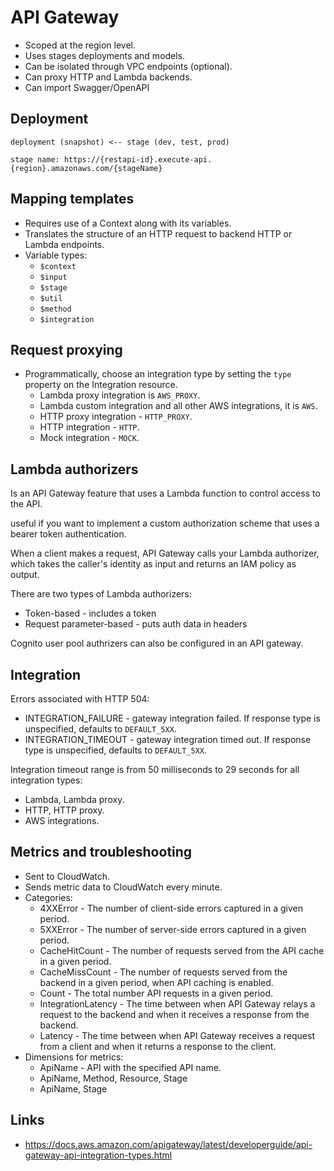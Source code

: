 # API Gateway

- Scoped at the region level.
- Uses stages deployments and models.
- Can be isolated through VPC endpoints (optional).
- Can proxy HTTP and Lambda backends.
- Can import Swagger/OpenAPI

## Deployment

```
deployment (snapshot) <-- stage (dev, test, prod)

stage name: https://{restapi-id}.execute-api.{region}.amazonaws.com/{stageName}
```

## Mapping templates

- Requires use of a Context along with its variables.
- Translates the structure of an HTTP request to backend HTTP or Lambda endpoints.
- Variable types:
  - `$context`
  - `$input`
  - `$stage`
  - `$util`
  - `$method`
  - `$integration`

## Request proxying

- Programmatically, choose an integration type by setting the `type` property on the Integration resource.
  - Lambda proxy integration is `AWS_PROXY`.
  - Lambda custom integration and all other AWS integrations, it is `AWS`.
  - HTTP proxy integration - `HTTP_PROXY`.
  - HTTP integration - `HTTP`.
  - Mock integration - `MOCK`.

## Lambda authorizers

Is an API Gateway feature that uses a Lambda function to control access to the API.

useful if you want to implement a custom authorization scheme that uses a bearer token authentication.

When a client makes a request, API Gateway calls your Lambda authorizer, which takes the caller's identity as input and returns an IAM policy as output.

There are two types of Lambda authorizers:

- Token-based - includes a token
- Request parameter-based - puts auth data in headers

Cognito user pool authrizers can also be configured in an API gateway.

## Integration

Errors associated with HTTP 504:

- INTEGRATION_FAILURE - gateway integration failed. If response type is unspecified, defaults to `DEFAULT_5XX`.
- INTEGRATION_TIMEOUT - gateway integration timed out. If response type is unspecified, defaults to `DEFAULT_5XX`.

Integration timeout range is from 50 milliseconds to 29 seconds for all integration types:
 - Lambda, Lambda proxy.
 - HTTP, HTTP proxy.
 - AWS integrations.


## Metrics and troubleshooting

- Sent to CloudWatch.
- Sends metric data to CloudWatch every minute.
- Categories:
  - 4XXError - The number of client-side errors captured in a given period.
  - 5XXError - The number of server-side errors captured in a given period.
  - CacheHitCount - The number of requests served from the API cache in a given period.
  - CacheMissCount - The number of requests served from the backend in a given period, when API caching is enabled.
  - Count - The total number API requests in a given period.
  - IntegrationLatency - The time between when API Gateway relays a request to the backend and when it receives a response from the backend.
  - Latency - The time between when API Gateway receives a request from a client and when it returns a response to the client.
- Dimensions for metrics:
  - ApiName - API with the specified API name.
  - ApiName, Method, Resource, Stage
  - ApiName, Stage

## Links

- https://docs.aws.amazon.com/apigateway/latest/developerguide/api-gateway-api-integration-types.html
